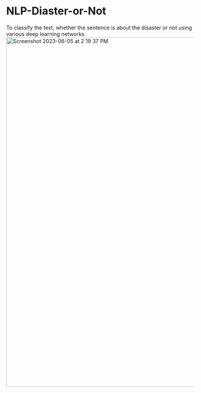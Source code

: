 # NLP-Diaster-or-Not
To classify the text, whether the sentence is about the disaster or not using various deep learning networks.
<img width="934" alt="Screenshot 2023-06-05 at 2 19 37 PM" src="https://github.com/mksowmeya/NLP-Diaster-or-Not/assets/51466866/31175155-3551-4b6a-beed-0aa6d9843b7f">
